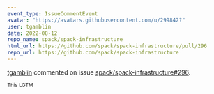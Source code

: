 ```yaml
---
event_type: IssueCommentEvent
avatar: "https://avatars.githubusercontent.com/u/299842?"
user: tgamblin
date: 2022-08-12
repo_name: spack/spack-infrastructure
html_url: https://github.com/spack/spack-infrastructure/pull/296
repo_url: https://github.com/spack/spack-infrastructure
---
```


<a href='https://github.com/tgamblin' target='_blank'>tgamblin</a> commented on issue <a href='https://github.com/spack/spack-infrastructure/pull/296' target='_blank'>spack/spack-infrastructure#296</a>.

<small>This LGTM 